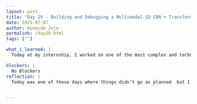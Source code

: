 ```yaml
---
layout: post
title: "Day 29 - Building and Debugging a Multimodal 1D CNN + Transformer for ECG Diagnosis "
date: 2025-07-07
author: Ayomide Jeje
permalink: /day29.html
tags: [""]

what_i_learned: |
  Today at my internship, I worked on one of the most complex and technically demanding aspects of our deep learning project so far — developing a hybrid 1D CNN and Transformer model for ECG classification using the PTB-XL dataset. The goal of this model is to analyze electrocardiogram (ECG) signals from multiple perspectives: the raw time-domain waveform, the frequency-domain representation (obtained through Fast Fourier Transform), and patient metadata such as age and gender. Each of these data modalities offers a unique view of the heart's electrical activity, and our aim is to combine them to improve classification accuracy. To achieve this, I designed a multimodal model using TensorFlow’s Functional API. The model is structured to take in three separate inputs: one for the raw signal, one for the FFT-transformed frequency features, and one for the metadata. Each of these inputs is passed through its own sub-network. The time and frequency signals are processed using separate stacks of 1D Convolutional Neural Networks (CNNs) followed by Transformer encoder layers, allowing the model to learn both local features and long-range dependencies in the sequences. The metadata is passed through dense layers to integrate non-signal information. These three outputs are then concatenated and fed through fully connected layers to produce the final classification.

blockers: |
  No Blockers
reflection: |
  Today was one of those days where things didn’t go as planned  but I ended up learning more than I expected. The task seemed clear when I began: continue building and training a deep learning model that combines 1D CNNs and Transformers to classify ECG signals from the PTB-XL dataset. I was excited because the model design was ambitious a multimodal approach that merges raw time-domain signals, frequency-domain FFT features, and patient metadata into one unified classifier. But as I quickly learned, ambition often brings complexity. I started by finalizing the architecture. Using TensorFlow’s Functional API, I structured the model to handle three separate inputs. Each branch processed a different data modality, and the outputs were meant to converge in a dense fusion layer. In theory, it was elegant. But in practice, I hit a wall. The training process failed immediately, throwing a shape mismatch error something like, “expected shape (None, 250, …), got something else.” At first, I assumed it would be a quick fix. Maybe a reshape here or a padding layer there. But as I traced through the pipeline, I realized this was deeper than a surface-level bug. The frequency-domain features I had extracted didn’t match the model’s expectations. Somewhere between preprocessing and model compilation, the data had drifted from the format I assumed it was in.That discovery was frustrating, but also humbling. I’d forgotten how easy it is to introduce silent inconsistencies when handling multiple data sources. I had focused so much on designing a powerful model that I didn’t double-check whether the data I was feeding it still aligned with those assumptions. It reminded me that deep learning isn’t just about flashy architectures it’s about plumbing. Making sure everything fits together underneath.


---
```

